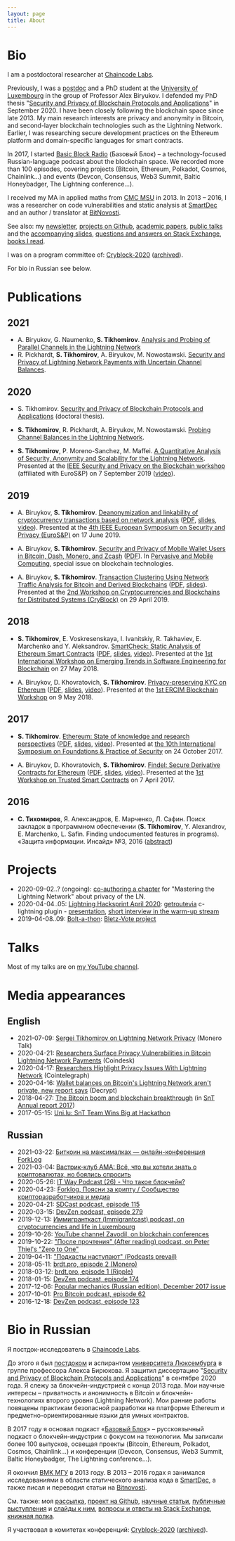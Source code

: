 ```yaml
---
layout: page
title: About
---
```


# Bio

I am a postdoctoral researcher at [Chaincode Labs](https://chaincode.com/).

Previously, I was a [postdoc](https://www.cryptolux.org/index.php/Sergei_Tikhomirov) and a PhD student at the [University of Luxembourg](http://wwwen.uni.lu/) in the group of Professor Alex Biryukov. I defended my PhD thesis "[Security and Privacy of Blockchain Protocols and Applications](https://hdl.handle.net/10993/44424)" in September 2020. I have been closely following the blockchain space since late 2013. My main research interests are privacy and anonymity in Bitcoin, and second-layer blockchain technologies such as the Lightning Network. Earlier, I was researching secure development practices on the Ethereum platform and domain-specific languages for smart contracts.

In 2017, I started [Basic Block Radio](https://basicblockradio.com/) (Базовый Блок) – a technology-focused Russian-language podcast about the blockchain space. We recorded more than 100 episodes, covering projects (Bitcoin, Ethereum, Polkadot, Cosmos, Chainlink...) and events (Devcon, Consensus, Web3 Summit, Baltic Honeybadger, The Lightning conference...).

I received my MA in applied maths from [CMC MSU](https://cs.msu.ru/en) in 2013. In 2013 – 2016, I was a researcher on code vulnerabilities and static analysis at [SmartDec](https://smartdec.net/) and an author / translator at [BitNovosti](http://bitnovosti.com/author/aab5420/).

See also: my [newsletter](https://sergei.substack.com/), [projects on Github](https://github.com/s-tikhomirov), [academic papers](https://scholar.google.lu/citations?hl=en&user=8w9I9uUAAAAJ), [public talks](https://www.youtube.com/channel/UCfo-qSso2IhRvuJj3AUEwBA) and the [accompanying slides](https://www.slideshare.net/SergeiTikhomirov), [questions and answers on Stack Exchange](https://stackexchange.com/users/7581752/sergei-tikhomirov?tab=accounts), [books I read](https://www.goodreads.com/user/show/86128188-sergei-tikhomirov).

I was on a program committee of: [Cryblock-2020](http://www.cryblock.org/committees.html) ([archived](https://web.archive.org/web/20200617130714/http://www.cryblock.org/committees.html)).

For bio in Russian see below.


# Publications

## 2021

* A. Biryukov, G. Naumenko, **S. Tikhomirov**. [Analysis and Probing of Parallel Channels in the Lightning Network](https://eprint.iacr.org/2021/384)
* R. Pickhardt, **S. Tikhomirov**, A. Biryukov, M. Nowostawski. [Security and Privacy of Lightning Network Payments with Uncertain Channel Balances](https://arxiv.org/abs/2103.08576).

## 2020

* S. Tikhomirov. [Security and Privacy of Blockchain Protocols and Applications](https://hdl.handle.net/10993/44424) (doctoral thesis).

* **S. Tikhomirov**, R. Pickhardt, A. Biryukov, M. Nowostawski. [Probing Channel Balances in the Lightning Network](https://arxiv.org/abs/2004.00333).

* **S. Tikhomirov**, P. Moreno-Sanchez, M. Maffei. [A Quantitative Analysis of Security, Anonymity and Scalability for the Lightning Network](https://eprint.iacr.org/2020/303). Presented at the [IEEE Security and Privacy on the Blockchain workshop](https://ieeesb.org/) (affiliated with EuroS&P) on 7 September 2019 ([video](https://www.youtube.com/watch?v=hslL3aNm8Vg)).

## 2019

* A. Biruykov, **S. Tikhomirov**. [Deanonymization and linkability of cryptocurrency transactions based on network analysis](http://hdl.handle.net/10993/39724) ([PDF](/assets/papers/deanonymization-and-linkability.pdf), [slides](/assets/papers/deanonymization-and-linkability-slides.pdf), [video](https://www.youtube.com/watch?v=XXO3FBqwwO8)). Presented at the [4th IEEE European Symposium on Security and Privacy (EuroS&P)](https://www.ieee-security.org/TC/EuroSP2019/) on 17 June 2019.

* A. Biruykov, **S. Tikhomirov**. [Security and Privacy of Mobile Wallet Users in Bitcoin, Dash, Monero, and Zcash](http://hdl.handle.net/10993/39729
) ([PDF](/assets/papers/mobile-wallets.pdf)). In [Pervasive and Mobile Computing](https://www.sciencedirect.com/science/article/pii/S1574119218307181), special issue on blockchain technologies.

* A. Biruykov, **S. Tikhomirov**. [Transaction Clustering Using Network Traffic Analysis for Bitcoin and Derived Blockchains](http://hdl.handle.net/10993/39728) ([PDF](/assets/papers/transaction-clustering.pdf), [slides](/assets/papers/transaction-clustering-slides.pdf)). Presented at the [2nd Workshop on Cryptocurrencies and Blockchains for Distributed Systems (CryBlock)](http://www.cryblock.org/) on 29 April 2019.

## 2018
* **S. Tikhomirov**, E. Voskresenskaya, I. Ivanitskiy, R. Takhaviev, E. Marchenko and Y. Aleksandrov. [SmartCheck: Static Analysis of Ethereum Smart Contracts](http://hdl.handle.net/10993/35862) ([PDF](/assets/papers/smartcheck.pdf), [slides](https://www.slideshare.net/SergeiTikhomirov/smartcheck-static-analysis-of-ethereum-smart-contracts), [video](https://www.youtube.com/watch?v=FBMI6VAESWo)). Presented at the [1st International Workshop on Emerging Trends in Software Engineering for Blockchain](http://www.agilegroup.eu/wetseb2018/) on 27 May 2018.

* A. Biruykov, D. Khovratovich, **S. Tikhomirov**. [Privacy-preserving KYC on Ethereum](http://hdl.handle.net/10993/35915) ([PDF](/assets/papers/kyc-blockchain.pdf), [slides](https://www.slideshare.net/SergeiTikhomirov/privacy-preserving-kyc-on-ethereum), [video](https://www.youtube.com/watch?v=-pw_v1DQTyc)). Presented at the [1st ERCIM Blockchain Workshop](https://easychair.org/cfp/ERCIMBlockchain2018) on 9 May 2018.

## 2017
* **S. Tikhomirov**. [Ethereum: State of knowledge and research perspectives](https://hdl.handle.net/10993/32468) ([PDF](/assets/papers/ethereum-sok.pdf), [slides](https://www.slideshare.net/SergeiTikhomirov/ethereum-state-of-knowledge-and-research-perspectives), [video](https://youtu.be/Mvp9Rz4c3MY)). Presented at [the 10th International Symposium on Foundations & Practice of Security](http://fps2017.loria.fr/) on 24 October 2017.

* A. Biruykov, D. Khovratovich, **S. Tikhomirov**. [Findel: Secure Derivative Contracts for Ethereum](https://hdl.handle.net/10993/30975) ([PDF](/assets/papers/findel.pdf), [slides](https://www.slideshare.net/SergeiTikhomirov/findel-secure-derivative-contracts-for-ethereum), [video](https://youtu.be/D4sa9U2HXMQ)). Presented at the [1st Workshop on Trusted Smart Contracts](http://fc17.ifca.ai/wtsc/index.html) on 7 April 2017.

## 2016
* **С. Тихомиров**, Я. Александров, Е. Марченко, Л. Сафин. Поиск закладок в программном обеспечении (**S. Tikhomirov**, Y. Alexandrov, E. Marchenko, L. Safin. Finding undocumented features in programs). «Защита информации. Инсайд» №3, 2016 ([abstract](http://www.inside-zi.ru/pages/3_2016/20.html))


# Projects

* 2020-09-02..? (ongoing): [co-authoring a chapter](https://github.com/lnbook/lnbook/issues/400) for "Mastering the Lightning Network" about privacy of the LN.
* 2020-04-04..05: [Lightning Hacksprint April 2020](https://wiki.fulmo.org/index.php?title=Lightning_HackSprint): [getroutevia](https://github.com/s-tikhomirov/getroutevia) c-lightning plugin - [presentation](https://youtu.be/LSVOPb4stfM?t=3091), [short interview in the warm-up stream](https://youtu.be/lBsUWishiEs?t=155)
* 2019-04-08..09: [Bolt-a-thon](https://boltathon.com/): [Bletz-Vote project](https://youtu.be/6M1UWTnGepk?t=3590)


# Talks

Most of my talks are on [my YouTube channel](https://www.youtube.com/channel/UCfo-qSso2IhRvuJj3AUEwBA/).


# Media appearances

## English

* 2021-07-09: [Sergei Tikhomirov on Lightning Network Privacy](https://www.monerotalk.live/sergei-tikhomirov-on-lightning-network-privacy) (Monero Talk)
* 2020-04-21: [Researchers Surface Privacy Vulnerabilities in Bitcoin Lightning Network Payments](https://www.coindesk.com/researchers-surface-privacy-vulnerabilities-in-bitcoin-lightning-network-payments) (Coindesk)
* 2020-04-17: [Researchers Highlight Privacy Issues With Lightning Network](https://cointelegraph.com/news/researchers-highlight-privacy-issues-with-lightning-network) (Cointelegraph)
* 2020-04-16: [Wallet balances on Bitcoin's Lightning Network aren't private, new report says](https://decrypt.co/25800/wallet-balances-on-bitcoins-lightning-network-arent-private-new-report-says) (Decrypt)
* 2018-04-27: [The Bitcoin boom and blockchain breakthrough](/images/bitcoin-boom-snt-report-2017.jpg) (in [SnT](https://wwwen.uni.lu/snt) [Annual report 2017](https://www.uni.lu/content/download/108158/1280308/version/1/file/SNT-Annual-Report-2017-web-interactive.pdf))
* 2017-05-15: [Uni.lu: SnT Team Wins Big at Hackathon](https://wwwen.uni.lu/snt/news_events/snt_team_wins_big_at_hackathon)

## Russian

* 2021-03-22: [Биткоин на максималках — онлайн-конференция ForkLog](https://youtu.be/URbMDmM9094?t=11329)
* 2021-03-04: [Вастрик-клуб AMA: Всё, что вы хотели знать о криптовалютах, но боялись спросить](https://www.youtube.com/watch?v=qES9S1QnM_Y)
* 2020-05-26: [IT Way Podcast (26) - Что такое блокчейн?](https://www.youtube.com/watch?v=STPV_hUkrXc)
* 2020-04-23: [Forklog, Поясни за крипту / Сообщество крипторазработчиков и медиа](https://www.youtube.com/watch?v=EXXqc5DhHo0)
* 2020-04-21: [SDCast podcast, episode 115](https://sdcast.ksdaemon.ru/2020/04/sdcast-115/)
* 2020-03-15: [DevZen podcast, episode 279](https://devzen.ru/episode-0279/)
* 2019-12-13: [Иммигранткаст (Immigrantcast) podcast, on cryptocurrencies and life in Luxembourg](https://www.spreaker.com/user/immigrantcast/icast-ep-056-sergey-tikhomirov-luxemburg)
* 2019-10-26: [YouTube channel Zavodil, on blockchain conferences](https://www.youtube.com/watch?v=aC3fHp5uQd4)
* 2019-10-22: ["После прочтения" (After reading) podcast, on Peter Thiel's "Zero to One"](https://anchor.fm/afterreadingpodcast/episodes/01-e7tad8)
* 2019-04-11: ["Подкасты наступают" (Podcasts prevail)](https://medium.com/@podcasts.prevail/%D1%81%D0%B5%D1%80%D0%B3%D0%B5%D0%B9-%D1%82%D0%B8%D1%85%D0%BE%D0%BC%D0%B8%D1%80%D0%BE%D0%B2-%D0%B8%D0%B2%D0%B0%D0%BD-%D0%B8%D0%B2%D0%B0%D0%BD%D0%B8%D1%86%D0%BA%D0%B8%D0%B9-%D0%B1%D0%B0%D0%B7%D0%BE%D0%B2%D1%8B%D0%B9-%D0%B1%D0%BB%D0%BE%D0%BA-%D0%B1%D0%BB%D0%BE%D0%BA%D1%87%D0%B5%D0%B9%D0%BD-%D0%B1%D0%B5%D0%B7-%D0%B1%D1%83%D0%BB%D1%88%D0%B8%D1%82%D0%B0-c1b6ea7b7999)
* 2018-05-11: [brdt.pro, episode 2 (Monero)](https://www.youtube.com/watch?v=ACIPnQfl1Zs)
* 2018-03-12: [brdt.pro, episode 1 (Ripple)](https://www.youtube.com/watch?v=1EbjrADSSwc)
* 2018-01-15: [DevZen podcast, episode 174](http://devzen.ru/episode-0174/)
* 2017-12-06: [Popular mechanics (Russian edition), December 2017 issue](https://www.popmech.ru/technologies/397902-ethereum-platforma-dlya-blokcheyn-sistem-i-eyo-sozdatel-vitalik-buterin/)
* 2017-10-01: [Pro Bitcoin podcast, episode 62](http://podcast.probitcoin.ru/e/%D0%B2%D1%8B%D0%BF%D1%83%D1%81%D0%BA-62%D1%81%D0%BF%D0%B5%D1%86%D0%B3%D0%BE%D1%81%D1%82%D1%8C%D1%81%D0%B5%D1%80%D0%B3%D0%B5%D0%B9/)
* 2016-12-18: [DevZen podcast, episode 123](http://devzen.ru/episode-0123/)


# Bio in Russian

Я постдок-исследователь в [Chaincode Labs](https://chaincode.com/).

До этого я был [постдоком](https://www.cryptolux.org/index.php/Sergei_Tikhomirov) и аспирантом [университета Люксембурга](http://wwwen.uni.lu/) в группе профессора Алекса Бирюкова. Я защитил диссертацию "[Security and Privacy of Blockchain Protocols and Applications](https://hdl.handle.net/10993/44424)" в сентябре 2020 года. Я слежу за блокчейн-индустрией с конца 2013 года. Мои научные интересы – приватность и анонимность в Bitcoin и блокчейн-технологиях второго уровня (Lightning Network). Мои ранние работы повящены практикам безопасной разработки на платформе Ethereum и предметно-ориентированные языки для умных контрактов.

В 2017 году я основал подкаст «[Базовый Блок](https://basicblockradio.com/)» – русскоязычный подкаст о блокчейн-индустрии с фокусом на технологии. Мы записали более 100 выпусков, освещая проекты (Bitcoin, Ethereum, Polkadot, Cosmos, Chainlink...) и конференции (Devcon, Consensus, Web3 Summit, Baltic Honeybadger, The Lightning conference...).

Я окончил [ВМК МГУ](https://cs.msu.ru/) в 2013 году. В 2013 – 2016 годах я занимался исследованиями в области статического анализа кода в [SmartDec](https://smartdec.net/), а также писал и переводил статьи на [Bitnovosti](http://bitnovosti.com/author/aab5420/).

См. также: моя [рассылка](https://sergei.substack.com/), [проект на Github](https://github.com/s-tikhomirov), [научные статьи](https://scholar.google.lu/citations?hl=en&user=8w9I9uUAAAAJ), [публичные выступления](https://www.youtube.com/channel/UCfo-qSso2IhRvuJj3AUEwBA) и [слайды к ним](https://www.slideshare.net/SergeiTikhomirov), [вопросы и ответы на Stack Exchange](https://stackexchange.com/users/7581752/sergei-tikhomirov?tab=accounts), [книжная полка](https://www.goodreads.com/user/show/86128188-sergei-tikhomirov).

Я участвовал в комитетах конференций: [Cryblock-2020](http://www.cryblock.org/committees.html) ([archived](https://web.archive.org/web/20200617130714/http://www.cryblock.org/committees.html)).
